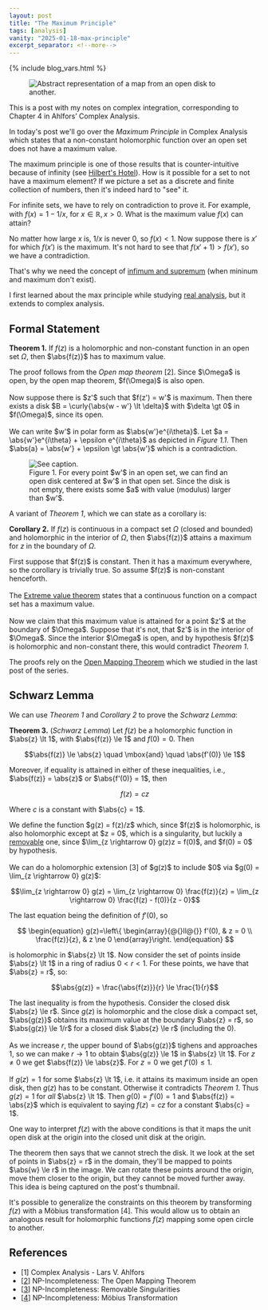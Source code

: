 ```yaml
---
layout: post
title: "The Maximum Principle"
tags: [analysis]
vanity: "2025-01-18-max-principle"
excerpt_separator: <!--more-->
---
```



{% include blog_vars.html %}

<figure class="image_float_left">
  <img src="{{resources_path}}/thumbnail.png" alt="Abstract representation of a map from an open disk to another." />
</figure>

This is a post with my notes on complex integration, corresponding to Chapter 4 in Ahlfors’ Complex Analysis.

In today's post we'll go over the *Maximum Principle* in Complex Analysis which states that a non-constant holomorphic function over an open set does not have a maximum value.

<!--more-->

The maximum principle is one of those results that is counter-intuitive because of infinity (see [Hilbert's Hotel](https://en.wikipedia.org/wiki/Hilbert%27s_paradox_of_the_Grand_Hotel)). How is it possible for a set to not have a maximum element? If we picture a set as a discrete and finite collection of numbers, then it's indeed hard to "see" it.

For infinite sets, we have to rely on contradiction to prove it. For example, with $f(x) = 1 - 1/x$, for $x \in \mathbb{R}, x \gt 0$. What is the maximum value $f(x)$ can attain?

No matter how large $x$ is, $1/x$ is never 0, so $f(x) \lt 1$. Now suppose there is $x'$ for which $f(x')$ is the maximum. It's not hard to see that $f(x' + 1) \gt f(x')$, so we have a contradiction.

That's why we need the concept of [infimum and supremum](https://www.kuniga.me/docs/math/limit.html) (when mininum and maximum don't exist).

I first learned about the max principle while studying [real analysis]({{blog}}/2023/04/21/review-real-analysis.html), but it extends to complex analysis.

## Formal Statement

**Theorem 1.** If $f(z)$ is a holomorphic and non-constant function in an open set $\Omega$, then $\abs{f(z)}$ has to maximum value.

<proof>
The proof follows from the <i>Open map theorem</i> [2]. Since $\Omega$ is open, by the open map theorem, $f(\Omega)$ is also open.
<br /><br />
Now suppose there is $z'$ such that $f(z') = w'$ is maximum. Then there exists a disk $B = \curly{\abs{w - w'} \lt \delta}$ with $\delta \gt 0$ in $f(\Omega)$, since its open.
<br /><br />
We can write $w'$ in polar form as $\abs{w'}e^{i\theta}$. Let $a = \abs{w'}e^{i\theta} + \epsilon e^{i\theta}$ as depicted in <i>Figure 1.1</i>. Then $\abs{a} = \abs{w'} +  \epsilon \gt \abs{w'}$ which is a contradiction.

<figure class="center_children">
  <img src="{{resources_path}}/fig1.png" alt="See caption." />
  <figcaption>Figure 1. For every point $w'$ in an open set, we can find an open disk centered at $w'$ in that open set. Since the disk is not empty, there exists some $a$ with value (modulus) larger than $w'$.</figcaption>
</figure>


</proof>

A variant of *Theorem 1*, which we can state as a corollary is:

**Corollary 2.** If $f(z)$ is continuous in a compact set $\Omega$ (closed and bounded) and holomorphic in the interior of $\Omega$, then $\abs{f(z)}$ attains a maximum for $z$ in the boundary of $\Omega$.

<proof>
First suppose that $f(z)$ is constant. Then it has a maximum everywhere, so the corollary is trivially true. So assume $f(z)$ is non-constant henceforth.
<br /><br />
The <a href="https://en.wikipedia.org/wiki/Extreme_value_theorem">Extreme value theorem</a> states that a continuous function on a compact set has a maximum value.
<br /><br />
Now we claim that this maximum value is attained for a point $z'$ at the boundary of $\Omega$. Suppose that it's not, that $z'$ is in the interior of $\Omega$. Since the interior $\Omega$ is open, and by hypothesis $f(z)$ is holomorphic and non-constant there, this would contradict <i>Theorem 1</i>.
</proof>

The proofs rely on the [Open Mapping Theorem]({{blog}}/2024/12/24/open-map.html) which we studied in the last post of the series.

## Schwarz Lemma

We can use *Theorem 1* and *Corollary 2* to prove the *Schwarz Lemma*:

**Theorem 3.** (*Schwarz Lemma*) Let $f(z)$ be a holomorphic function in $\abs{z} \lt 1$, with $\abs{f(z)} \le 1$ and $f(0) = 0$. Then

$$\abs{f(z)} \le \abs{z} \quad \mbox{and} \quad \abs{f'(0)} \le 1$$

Moreover, if equality is attained in either of these inequalities, i.e., $\abs{f(z)} = \abs{z}$ or $\abs{f'(0)} = 1$, then

$$f(z) = cz$$

Where $c$ is a constant with $\abs{c} = 1$.

<proof>
We define the function $g(z) = f(z)/z$ which, since $f(z)$ is holomorphic, is also holomorphic except at $z = 0$, which is a singularity, but luckily a <a href="{{blog}}/2024/08/31/removable-singularities.html">removable</a> one, since $\lim_{z \rightarrow 0} g(z)z = f(0)$, and $f(0) = 0$ by hypothesis.
<br /><br />
We can do a holomorphic extension [3] of $g(z)$ to include $0$ via $g(0) = \lim_{z \rightarrow 0} g(z)$:

$$\lim_{z \rightarrow 0} g(z) = \lim_{z \rightarrow 0} \frac{f(z)}{z} = \lim_{z \rightarrow 0} \frac{f(z) - f(0)}{z - 0}$$

The last equation being the definition of $f'(0)$, so

$$
\begin{equation}
  g(z)=\left\{
  \begin{array}{@{}ll@{}}
    f'(0), & z = 0 \\
    \frac{f(z)}{z}, & z \ne 0
  \end{array}\right.
\end{equation}
$$

is holomorphic in $\abs{z} \lt 1$. Now consider the set of points inside $\abs{z} \lt 1$ in a ring of radius $0 \lt r \lt 1$. For these points, we have that $\abs{z} = r$, so:

$$\abs{g(z)} = \frac{\abs{f(z)}}{r} \le \frac{1}{r}$$

The last inequality is from the hypothesis. Consider the closed disk $\abs{z} \le r$. Since $g(z)$ is holomorphic and the close disk a compact set, $\abs{g(z)}$ obtains its maximum value at the boundary $\abs{z} = r$, so $\abs{g(z)} \le 1/r$ for a closed disk $\abs{z} \le r$ (including the $0$).
<br /><br />
As we increase $r$, the upper bound of $\abs{g(z)}$ tighens and approaches $1$, so we can make $r \rightarrow 1$ to obtain $\abs{g(z)} \le 1$ in $\abs{z} \lt 1$. For $z \ne 0$ we get $\abs{f(z)} \le \abs{z}$. For $z = 0$ we get $f'(0) \le 1$.
<br /><br />
If $g(z) = 1$ for some $\abs{z} \lt 1$, i.e. it attains its maximum inside an open disk, then $g(z)$ has to be constant. Otherwise it contradicts <i>Theorem 1</i>. Thus $g(z) = 1$ for <i>all</i> $\abs{z} \lt 1$. Then $g(0) = f'(0) = 1$ and $\abs{f(z)} = \abs{z}$ which is equivalent to saying $f(z) = cz$ for a constant $\abs{c} = 1$.
</proof>

One way to interpret $f(z)$ with the above conditions is that it maps the unit open disk at the origin into the closed unit disk at the origin.

The theorem then says that we cannot strech the disk. It we look at the set of points in $\abs{z} = r$ in the domain, they'll be mapped to points $\abs{w} \le r$ in the image. We can rotate these points around the origin, move them closer to the origin, but they cannot be moved further away. This idea is being captured on the post's thumbnail.

It's possible to generalize the constraints on this theorem by transforming $f(z)$ with a Möbius transformation [4]. This would allow us to obtain an analogous result for holomorphic functions $f(z)$ mapping some open circle to another.


## References

* [1] Complex Analysis - Lars V. Ahlfors
* [[2]({{blog}}/2024/12/24/open-map.html)] NP-Incompleteness: The Open Mapping Theorem
* [[3]({{blog}}/2024/08/31/removable-singularities.html)] NP-Incompleteness: Removable Singularities
* [[4]({{blog}}/2024/01/08/mobius-transformation.html)] NP-Incompleteness: Möbius Transformation
